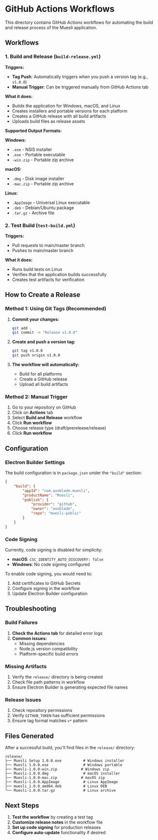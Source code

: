# GitHub Actions Workflows

This directory contains GitHub Actions workflows for automating the build and release process of the Muesli application.

## Workflows

### 1. Build and Release (`build-release.yml`)

**Triggers:**

- **Tag Push**: Automatically triggers when you push a version tag (e.g., `v1.0.0`)
- **Manual Trigger**: Can be triggered manually from GitHub Actions tab

**What it does:**

- Builds the application for Windows, macOS, and Linux
- Creates installers and portable versions for each platform
- Creates a GitHub release with all build artifacts
- Uploads build files as release assets

**Supported Output Formats:**

**Windows:**

- `.exe` - NSIS installer
- `.exe` - Portable executable
- `-win.zip` - Portable zip archive

**macOS:**

- `.dmg` - Disk image installer
- `-mac.zip` - Portable zip archive

**Linux:**

- `.AppImage` - Universal Linux executable
- `.deb` - Debian/Ubuntu package
- `.tar.gz` - Archive file

### 2. Test Build (`test-build.yml`)

**Triggers:**

- Pull requests to main/master branch
- Pushes to main/master branch

**What it does:**

- Runs build tests on Linux
- Verifies that the application builds successfully
- Creates test artifacts for verification

## How to Create a Release

### Method 1: Using Git Tags (Recommended)

1. **Commit your changes:**

   ```bash
   git add .
   git commit -m "Release v1.0.0"
   ```

2. **Create and push a version tag:**

   ```bash
   git tag v1.0.0
   git push origin v1.0.0
   ```

3. **The workflow will automatically:**
   - Build for all platforms
   - Create a GitHub release
   - Upload all build artifacts

### Method 2: Manual Trigger

1. Go to your repository on GitHub
2. Click on **Actions** tab
3. Select **Build and Release** workflow
4. Click **Run workflow**
5. Choose release type (draft/prerelease/release)
6. Click **Run workflow**

## Configuration

### Electron Builder Settings

The build configuration is in `package.json` under the `"build"` section:

```json
{
	"build": {
		"appId": "com.axoblade.muesli",
		"productName": "Muesli",
		"publish": {
			"provider": "github",
			"owner": "axoblade",
			"repo": "muesli-public"
		}
	}
}
```

### Code Signing

Currently, code signing is disabled for simplicity:

- **macOS**: `CSC_IDENTITY_AUTO_DISCOVERY: false`
- **Windows**: No code signing configured

To enable code signing, you would need to:

1. Add certificates to GitHub Secrets
2. Configure signing in the workflow
3. Update Electron Builder configuration

## Troubleshooting

### Build Failures

1. **Check the Actions tab** for detailed error logs
2. **Common issues:**
   - Missing dependencies
   - Node.js version compatibility
   - Platform-specific build errors

### Missing Artifacts

1. Verify the `release/` directory is being created
2. Check file path patterns in workflow
3. Ensure Electron Builder is generating expected file names

### Release Issues

1. Check repository permissions
2. Verify `GITHUB_TOKEN` has sufficient permissions
3. Ensure tag format matches `v*` pattern

## Files Generated

After a successful build, you'll find files in the `release/` directory:

```
release/
├── Muesli Setup 1.0.0.exe          # Windows installer
├── Muesli 1.0.0.exe                # Windows portable
├── Muesli-1.0.0-win.zip           # Windows zip
├── Muesli-1.0.0.dmg                # macOS installer
├── Muesli-1.0.0-mac.zip           # macOS zip
├── Muesli-1.0.0.AppImage           # Linux AppImage
├── muesli_1.0.0_amd64.deb          # Linux DEB
└── Muesli-1.0.0.tar.gz             # Linux archive
```

## Next Steps

1. **Test the workflow** by creating a test tag
2. **Customize release notes** in the workflow file
3. **Set up code signing** for production releases
4. **Configure auto-update** functionality if desired
